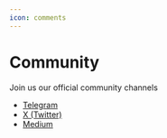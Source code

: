 ```yaml
---
icon: comments
---
```


# Community

Join us our official community channels

* [Telegram](https://t.me/aergoofficial)
* [X (Twitter)](https://x.com/aergo_io)
* [Medium](https://medium.com/aergo)
